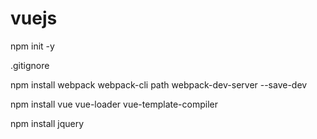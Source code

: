 # vuejs

npm init -y

.gitignore

npm install webpack webpack-cli path webpack-dev-server --save-dev

npm install vue vue-loader vue-template-compiler

npm install jquery
